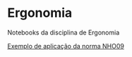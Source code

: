 # Ergonomia
Notebooks da disciplina de Ergonomia

[Exemplo de aplicação da norma NHO09](http://nbviewer.jupyter.org/gist/regifukuchi/54fc09774603eab538696e87aeab5bce)

